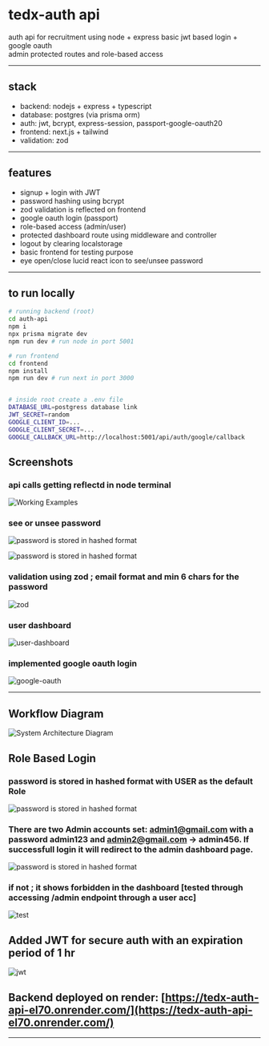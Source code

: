 # tedx-auth api

auth api for recruitment using node + express
basic jwt based login + google oauth  
admin protected routes and role-based access

---

## stack

- backend: nodejs + express + typescript  
- database: postgres (via prisma orm)
- auth: jwt, bcrypt, express-session, passport-google-oauth20  
- frontend: next.js + tailwind  
- validation: zod

---

## features

- signup + login with JWT
- password hashing using bcrypt
- zod validation is reflected on frontend
- google oauth login (passport)
- role-based access (admin/user)
- protected dashboard route using middleware and controller
- logout by clearing localstorage
- basic frontend for testing purpose
- eye open/close lucid react icon to see/unsee password

---

## to run locally

```bash
# running backend (root)
cd auth-api
npm i
npx prisma migrate dev
npm run dev # run node in port 5001

# run frontend 
cd frontend
npm install
npm run dev # run next in port 3000


# inside root create a .env file 
DATABASE_URL=postgress database link
JWT_SECRET=random
GOOGLE_CLIENT_ID=...
GOOGLE_CLIENT_SECRET=...
GOOGLE_CALLBACK_URL=http://localhost:5001/api/auth/google/callback 

```

## Screenshots

### api calls getting reflectd in node terminal

![Working Examples](./assets/working.png)

### see or unsee password

![password is stored in hashed format](./assets/eye-open.png)

![password is stored in hashed format](./assets/eye-closed.png)

### validation using zod ; email format and min 6 chars for the password

![zod](./assets/zod-test.png)

### user dashboard

![user-dashboard](./assets/user-dashboard.png)

### implemented google oauth login

![google-oauth](./assets/google-auth.png)

---

## Workflow Diagram

![System Architecture Diagram](./assets/diagram.png)

## Role Based Login

### password is stored in hashed format with USER as the default Role

![password is stored in hashed format](./assets/password-hashed.png)

### There are two Admin accounts set: <admin1@gmail.com> with a password admin123 and <admin2@gmail.com> -> admin456. If successfull login it will redirect to the admin dashboard page.

![password is stored in hashed format](./assets/admin-dashboard.png)

### if not ; it shows forbidden in the dashboard [tested through accessing /admin endpoint through a user acc]

![test](./assets/admin-unauthorized.png)

## Added JWT for secure auth with an expiration period of 1 hr

![jwt](./assets/jwt-proof.png)

## Backend deployed on render: [https://tedx-auth-api-el70.onrender.com/](https://tedx-auth-api-el70.onrender.com/)


---